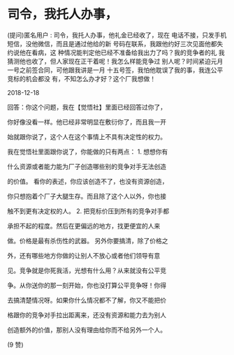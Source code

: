 # 司令，我托人办事，

(提问)匿名用户 : 司令，我托人办事，他礼金已经收了，现在 电话不接，只发手机短信，没他微信，而且是通过他给的新 号码在联系，我跟他约好三次见面他都失约说他在看病，这 种情况能判定他已经不准备给我出力了吗？我的竞争者的礼 我猜测他也收了，但人家现在正干着呢！我怎么样能竞争过 别人呢？时间紧迫元月一号之前签合同，可他跟我讲是一月 十五号签，我怕他耽误了我的事，我连公平竞标的机会都没 有，不知怎么办才好？这个厂我想做！

2018-12-18

回答：你这个问题，我在【觉悟社】里面已经回答过你了，

你好像没看一样。他已经非常明显在敷衍你了，而且我一开

始就跟你说了，这个人在这个事情上不具有决定性的权力。

我在觉悟社里面跟你说了，你能做的只有两点： 1\. 想想你有

什么资源或者能力能为厂子创造哪些别的竞争对手无法创造

的价值。 看你的表述，你应该创造不了，也没有资源创造，

你只想抱着个厂子大腿生存。而且除了这个人以外，你也接

触不到更有决定权的人。 2\. 把竞标价压到所有的竞争对手都

承担不起的程度。然后在更偏远的地方，找更便宜的人来

做。价格是最有杀伤性的武器。 另外你要搞清，除了价格之

外，还有哪些地方你做的让别人不放心或者他们领导有意

见。竞争就是你死我活，光想有什么用？从来就没有公平竞

争。从你送你的那一刻开始，你也没打算公平竞争呀！你得

去搞清楚情况呀。如果你什么情况都不了解，你又不能把价

格跟你的竞争对手拉出距离来，还没有资源和能力去为别人

创造额外的价值，那别人没有理由给你而不给另外一个人。

(9 赞)